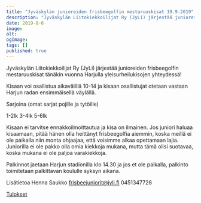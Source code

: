 ```yaml
---
title: "Jyväskylän junioreiden frisbeegolfin mestaruuskisat 19.9.2019"
description: "Jyväskylän Liitokiekkoilijat Ry (JyLi) järjestää junioreiden frisbeegolfin mestaruuskisat tänäkin vuonna Harjulla yleisurheilukisojen yhteydessä! Kisaan voi osallistua aikavälillä 10-14 ja kisaan osallistujat otetaan vastaan Harjun radan ensimmäisellä väylällä. Sarjoina (omat sarjat pojille ja tytöille) 1-2lk 3-4lk 5-6lk Kisaan ei tarvitse ennakkoilmoittautua ja kisa on ilmainen. Jos juniori haluaa kisaamaan, pitää hänen olla heittänyt frisbeegolfia aiemmin, koska"
date: 2019-8-6
image:
alt:
ogImage:
tags: []
published: true
---
```

Jyväskylän Liitokiekkoilijat Ry (JyLi) järjestää junioreiden frisbeegolfin mestaruuskisat tänäkin vuonna Harjulla yleisurheilukisojen yhteydessä!

Kisaan voi osallistua aikavälillä 10-14 ja kisaan osallistujat otetaan vastaan Harjun radan ensimmäisellä väylällä.

Sarjoina (omat sarjat pojille ja tytöille)

1-2lk
3-4lk
5-6lk

Kisaan ei tarvitse ennakkoilmoittautua ja kisa on ilmainen.
Jos juniori haluaa kisaamaan, pitää hänen olla heittänyt frisbeegolfia aiemmin, koska meillä ei ole paikalla niin monta ohjaajaa, että voisimme alkaa opettamaan lajia.
Juniorilla ei ole pakko olla omia kiekkoja mukana, mutta tämä olisi suotavaa, koska mukana ei ole paljoa varakiekkoja.

Palkinnot jaetaan Harjun stadionilla klo 14.30 ja jos et ole paikalla, palkinto toimitetaan palkittavan koululle syksyn aikana.

Lisätietoa
Henna Saukko
[frisbeejuniorit@jyli.fi](mailto:frisbeejuniorit@jyli.fi)
0451347728

[Tulokset](http://jyli.fi/jyvaskylan-junioreiden-frisbeegolfin-mestaruuskisat-19-9-2019-2/)
